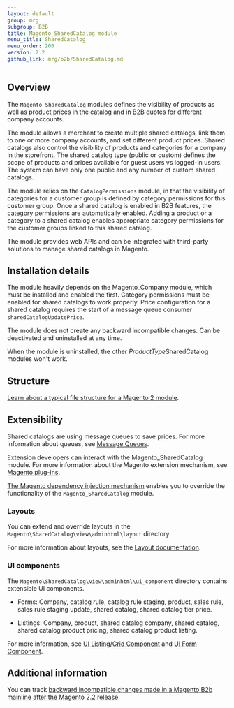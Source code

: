 ```yaml
---
layout: default
group: mrg
subgroup: B2B
title: Magento_SharedCatalog module
menu_title: SharedCatalog
menu_order: 200
version: 2.2
github_link: mrg/b2b/SharedCatalog.md
---
```


## Overview

The `Magento_SharedCatalog` modules defines the visibility of products as well as product prices in the catalog and in B2B quotes for different company accounts.

The module allows a merchant to create multiple shared catalogs, link them to one or more company accounts, and set different product prices. Shared catalogs also control the visibility of products and categories for a company in the storefront. The shared catalog type (public or custom) defines the scope of products and prices available for guest users vs logged-in users. The system can have only one public and any number of custom shared catalogs.

The module relies on the `CatalogPermissions` module, in that the visibility of categories for a customer group is defined by category permissions for this customer group. Once a shared catalog is enabled in B2B features, the category permissions are automatically enabled. Adding a product or a category to a shared catalog enables appropriate category permissions for the customer groups linked to this shared catalog.

The module provides web APIs and can be integrated with third-party solutions to manage shared catalogs in Magento.

## Installation details

The module heavily depends on the Magento_Company module, which must be installed and enabled the first. Category permissions must be enabled for shared catalogs to work properly. Price configuration for a shared catalog requires the start of a message queue consumer `sharedCatalogUpdatePrice`.

The module does not create any backward incompatible changes. Can be deactivated and uninstalled at any time.

When the module is uninstalled, the other <i>ProductType</i>SharedCatalog modules won't work.

## Structure

[Learn about a typical file structure for a Magento 2 module]({{page.baseurl}}extension-dev-guide/build/module-file-structure.html).

## Extensibility

Shared catalogs are using message queues to save prices. For more information about queues, see [Message Queues]({{page.baseurl}}extension-dev-guide/message-queues.html).

Extension developers can interact with the Magento_SharedCatalog module. For more information about the Magento extension mechanism, see [Magento plug-ins]({{page.baseurl}}extension-dev-guide/plugins.html).

[The Magento dependency injection mechanism]({{page.baseurl}}extension-dev-guide/depend-inj.html) enables you to override the functionality of the `Magento_SharedCatalog` module.

### Layouts

You can extend and override layouts in the `Magento\SharedCatalog\view\adminhtml\layout` directory.

For more information about layouts, see the [Layout documentation]({{page.baseurl}}frontend-dev-guide/layouts/layout-overview.html).

### UI components

The `Magento\SharedCatalog\view\adminhtml\ui_component` directory contains extensible UI components.

* Forms: Company, catalog rule, catalog rule staging, product, sales rule, sales rule staging update, shared catalog, shared catalog tier price.

* Listings: Company, product, shared catalog company, shared catalog, shared catalog product pricing, shared catalog product listing.

For more information, see [UI Listing/Grid Component]({{page.baseurl}}ui-components/ui-listing-grid.html) and [UI Form Component]({{page.baseurl}}ui_comp_guide/components/ui-form.html).

## Additional information

You can track [backward incompatible changes made in a Magento B2b mainline after the Magento 2.2 release]({{page.baseurl}}release-notes/changes/b2b_changes.html).
